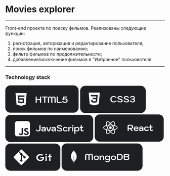 # Movies explorer
---
Front-end проекта по поиску фильмов. Реализованы следующие функции:
1. регистрация, авторизация и редактирование пользователя;
2. поиск фильмов по наименованию;
3. фильтр фильмов по продолжительности;
4. добавление/исключение фильмов в "Избранное" пользователя.
---

### Technology stack
![HTML](https://github.com/kotevega/kotevega/blob/main/images/html5.svg) ![CSS](https://github.com/kotevega/kotevega/blob/main/images/css3.svg) ![JS](https://github.com/kotevega/kotevega/blob/main/images/java-scipt.svg) ![React](https://github.com/kotevega/kotevega/blob/main/images/react.svg) ![Git](https://github.com/kotevega/kotevega/blob/main/images/git-hub.svg) ![Mongo DB](https://github.com/kotevega/kotevega/blob/main/images/mongoDB.svg) 


